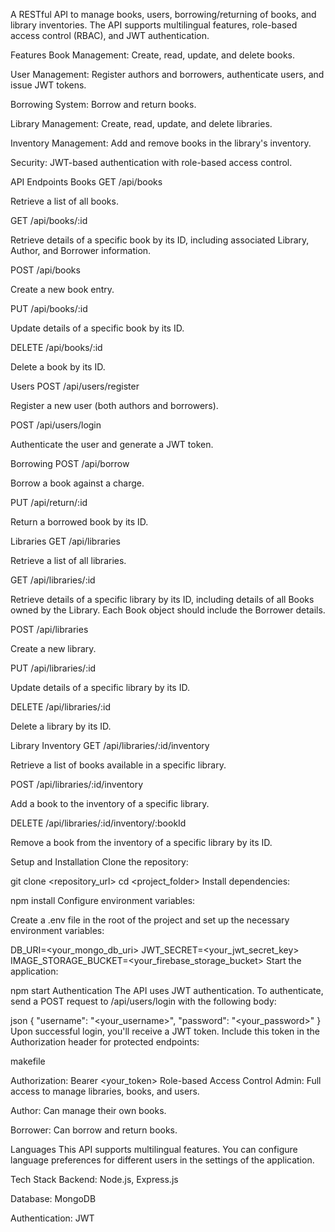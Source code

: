 A RESTful API to manage books, users, borrowing/returning of books, and library inventories. The API supports multilingual features, role-based access control (RBAC), and JWT authentication.

Features
Book Management: Create, read, update, and delete books.

User Management: Register authors and borrowers, authenticate users, and issue JWT tokens.

Borrowing System: Borrow and return books.

Library Management: Create, read, update, and delete libraries.

Inventory Management: Add and remove books in the library's inventory.

Security: JWT-based authentication with role-based access control.

API Endpoints
Books
GET /api/books

Retrieve a list of all books.

GET /api/books/:id

Retrieve details of a specific book by its ID, including associated Library, Author, and Borrower information.

POST /api/books

Create a new book entry.

PUT /api/books/:id

Update details of a specific book by its ID.

DELETE /api/books/:id

Delete a book by its ID.

Users
POST /api/users/register

Register a new user (both authors and borrowers).

POST /api/users/login

Authenticate the user and generate a JWT token.

Borrowing
POST /api/borrow

Borrow a book against a charge.

PUT /api/return/:id

Return a borrowed book by its ID.

Libraries
GET /api/libraries

Retrieve a list of all libraries.

GET /api/libraries/:id

Retrieve details of a specific library by its ID, including details of all Books owned by the Library. Each Book object should include the Borrower details.

POST /api/libraries

Create a new library.

PUT /api/libraries/:id

Update details of a specific library by its ID.

DELETE /api/libraries/:id

Delete a library by its ID.

Library Inventory
GET /api/libraries/:id/inventory

Retrieve a list of books available in a specific library.

POST /api/libraries/:id/inventory

Add a book to the inventory of a specific library.

DELETE /api/libraries/:id/inventory/:bookId

Remove a book from the inventory of a specific library by its ID.

Setup and Installation
Clone the repository:

git clone <repository_url>
cd <project_folder>
Install dependencies:


npm install
Configure environment variables:

Create a .env file in the root of the project and set up the necessary environment variables:

DB_URI=<your_mongo_db_uri>
JWT_SECRET=<your_jwt_secret_key>
IMAGE_STORAGE_BUCKET=<your_firebase_storage_bucket>
Start the application:

npm start
Authentication
The API uses JWT authentication. To authenticate, send a POST request to /api/users/login with the following body:

json
{
  "username": "<your_username>",
  "password": "<your_password>"
}
Upon successful login, you'll receive a JWT token. Include this token in the Authorization header for protected endpoints:

makefile

Authorization: Bearer <your_token>
Role-based Access Control
Admin: Full access to manage libraries, books, and users.

Author: Can manage their own books.

Borrower: Can borrow and return books.

Languages
This API supports multilingual features. You can configure language preferences for different users in the settings of the application.

Tech Stack
Backend: Node.js, Express.js

Database: MongoDB

Authentication: JWT
